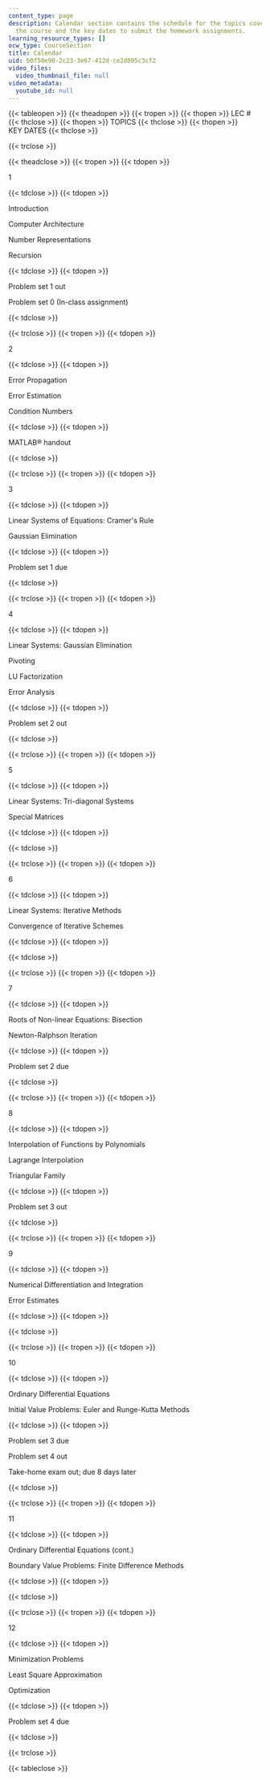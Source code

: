 ```yaml
---
content_type: page
description: Calendar section contains the schedule for the topics covered during
  the course and the key dates to submit the homework assignments.
learning_resource_types: []
ocw_type: CourseSection
title: Calendar
uid: b0f50e90-2c23-3e67-412d-ce2d095c3cf2
video_files:
  video_thumbnail_file: null
video_metadata:
  youtube_id: null
---
```


{{< tableopen >}}
{{< theadopen >}}
{{< tropen >}}
{{< thopen >}}
LEC #
{{< thclose >}}
{{< thopen >}}
TOPICS
{{< thclose >}}
{{< thopen >}}
KEY DATES
{{< thclose >}}

{{< trclose >}}

{{< theadclose >}}
{{< tropen >}}
{{< tdopen >}}


1


{{< tdclose >}}
{{< tdopen >}}


Introduction

Computer Architecture

Number Representations

Recursion


{{< tdclose >}}
{{< tdopen >}}


Problem set 1 out

Problem set 0 (In-class assignment)


{{< tdclose >}}

{{< trclose >}}
{{< tropen >}}
{{< tdopen >}}


2


{{< tdclose >}}
{{< tdopen >}}


Error Propagation

Error Estimation

Condition Numbers


{{< tdclose >}}
{{< tdopen >}}


MATLAB® handout


{{< tdclose >}}

{{< trclose >}}
{{< tropen >}}
{{< tdopen >}}


3


{{< tdclose >}}
{{< tdopen >}}


Linear Systems of Equations: Cramer's Rule

Gaussian Elimination


{{< tdclose >}}
{{< tdopen >}}


Problem set 1 due


{{< tdclose >}}

{{< trclose >}}
{{< tropen >}}
{{< tdopen >}}


4


{{< tdclose >}}
{{< tdopen >}}


Linear Systems: Gaussian Elimination

Pivoting

LU Factorization

Error Analysis


{{< tdclose >}}
{{< tdopen >}}


Problem set 2 out


{{< tdclose >}}

{{< trclose >}}
{{< tropen >}}
{{< tdopen >}}


5


{{< tdclose >}}
{{< tdopen >}}


Linear Systems: Tri-diagonal Systems

Special Matrices


{{< tdclose >}}
{{< tdopen >}}

{{< tdclose >}}

{{< trclose >}}
{{< tropen >}}
{{< tdopen >}}


6


{{< tdclose >}}
{{< tdopen >}}


Linear Systems: Iterative Methods

Convergence of Iterative Schemes


{{< tdclose >}}
{{< tdopen >}}

{{< tdclose >}}

{{< trclose >}}
{{< tropen >}}
{{< tdopen >}}


7


{{< tdclose >}}
{{< tdopen >}}


Roots of Non-linear Equations: Bisection

Newton-Ralphson Iteration


{{< tdclose >}}
{{< tdopen >}}


Problem set 2 due


{{< tdclose >}}

{{< trclose >}}
{{< tropen >}}
{{< tdopen >}}


8


{{< tdclose >}}
{{< tdopen >}}


Interpolation of Functions by Polynomials

Lagrange Interpolation

Triangular Family


{{< tdclose >}}
{{< tdopen >}}


Problem set 3 out


{{< tdclose >}}

{{< trclose >}}
{{< tropen >}}
{{< tdopen >}}


9


{{< tdclose >}}
{{< tdopen >}}


Numerical Differentiation and Integration

Error Estimates


{{< tdclose >}}
{{< tdopen >}}

{{< tdclose >}}

{{< trclose >}}
{{< tropen >}}
{{< tdopen >}}


10


{{< tdclose >}}
{{< tdopen >}}


Ordinary Differential Equations

Initial Value Problems: Euler and Runge-Kutta Methods


{{< tdclose >}}
{{< tdopen >}}


Problem set 3 due

Problem set 4 out

Take-home exam out; due 8 days later


{{< tdclose >}}

{{< trclose >}}
{{< tropen >}}
{{< tdopen >}}


11


{{< tdclose >}}
{{< tdopen >}}


Ordinary Differential Equations (cont.)

Boundary Value Problems: Finite Difference Methods


{{< tdclose >}}
{{< tdopen >}}

{{< tdclose >}}

{{< trclose >}}
{{< tropen >}}
{{< tdopen >}}


12


{{< tdclose >}}
{{< tdopen >}}


Minimization Problems

Least Square Approximation

Optimization


{{< tdclose >}}
{{< tdopen >}}


Problem set 4 due


{{< tdclose >}}

{{< trclose >}}

{{< tableclose >}}